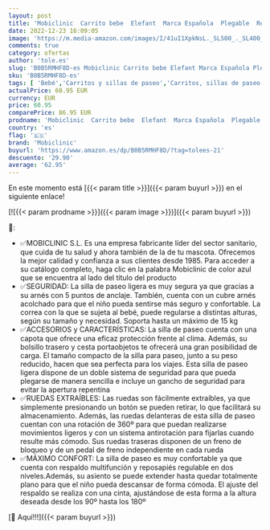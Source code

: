 ```yaml
---
layout: post
title: 'Mobiclinic  Carrito bebe  Elefant  Marca Española  Plegable  Respaldo reclinable  Doble sistema de seguridad  Ruedas extraíbles  Arnés ajustable 5 puntos  Silla de paseo ligera  Gris y negra'
date: 2022-12-23 16:09:05
image: 'https://m.media-amazon.com/images/I/41uI1XpkNsL._SL500_._SL400_.jpg'
comments: true
category: ofertas
author: 'tole.es'
slug: 'B0B5RMHF8D-es Mobiclinic Carrito bebe Elefant Marca Española Plegable...'
sku: 'B0B5RMHF8D-es'
tags: [ 'Bebé','Carritos y sillas de paseo','Carritos, sillas de paseo y accesorios','Sillas de paseo','bebe','mobiclinic','🇪🇸', ]
actualPrice: 60.95 EUR
currency: EUR
price: 60.95
comparePrice: 86.95 EUR
prodname: 'Mobiclinic  Carrito bebe  Elefant  Marca Española  Plegable  Respaldo reclinable  Doble sistema de seguridad  Ruedas extraíbles  Arnés ajustable 5 puntos  Silla de paseo ligera  Gris y negra'
country: 'es'
flag: '🇪🇸'
brand: 'Mobiclinic'
buyurl: 'https://www.amazon.es/dp/B0B5RMHF8D/?tag=tolees-21'
descuento: '29.90'
average: '62.95'
---
```


En este momento está [{{< param title >}}]({{< param buyurl >}}) en el siguiente enlace!

[![{{< param prodname >}}]({{< param image >}})]({{< param buyurl >}})

🔎:

- ✅MOBICLINIC S.L. Es una empresa fabricante líder del sector sanitario, que cuida de tu salud y ahora también de la de tu mascota. Ofrecemos la mejor calidad y confianza a sus clientes desde 1985. Para acceder a su catálogo completo, haga clic en la palabra Mobiclinic de color azul que se encuentra al lado del título del producto
- ✅SEGURIDAD: La silla de paseo ligera es muy segura ya que gracias a su arnés con 5 puntos de anclaje. También, cuenta con un cubre arnés acolchado para que el niño pueda sentirse más seguro y confortable. La correa con la que se sujeta al bebé, puede regularse a distintas alturas, según su tamaño y necesidad. Soporta hasta un máximo de 15 kg
- ✅ACCESORIOS y CARACTERÍSTICAS: La silla de paseo cuenta con una capota que ofrece una eficaz protección frente al clima. Además, su bolsillo trasero y cesta portaobjetos te ofrecerá una gran posibilidad de carga. El tamaño compacto de la silla para paseo, junto a su peso reducido, hacen que sea perfecta para los viajes. Esta silla de paseo ligera dispone de un doble sistema de seguridad para que pueda plegarse de manera sencilla e incluye un gancho de seguridad para evitar la apertura repentina
- ✅RUEDAS EXTRAÍBLES: Las ruedas son fácilmente extraíbles, ya que simplemente presionando un botón se pueden retirar, lo que facilitará su almacenamiento. Además, las ruedas delanteras de esta silla de paseo cuentan con una rotación de 360º para que puedan realizarse movimientos ligeros y con un sistema antirotación para fijarlas cuando resulte más cómodo. Sus ruedas traseras disponen de un freno de bloqueo y de un pedal de freno independiente en cada rueda
- ✅MÁXIMO CONFORT: La silla de paseo es muy confortable ya que cuenta con respaldo multifunción y reposapiés regulable en dos niveles.Además, su asiento se puede extender hasta quedar totalmente plano para que el niño pueda descansar de forma cómoda. El ajuste del respaldo se realiza con una cinta, ajustándose de esta forma a la altura deseada desde los 90º hasta los 180º

[🛒 Aquí!!!]({{< param buyurl >}})
